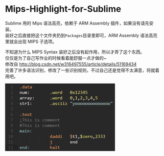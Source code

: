 # Mips-Highlight-for-Sublime  
Sublime 用的 Mips 语法高亮，依赖于 ARM Assembly 插件，如果没有请先安装。  
装好之后直接把这个文件夹扔到`Packages`目录里即可，ARM Assembly 语法高亮里就会出现 MIPS 子选项。  
  
不知道为什么 MIPS Syntax 装好之后没有起作用，所以才弄了这个东西。  
仅仅是为了自己写作业的时候看着能舒服一点才做的~  
修改自 http://blog.csdn.net/w316497555/article/details/51169434  
完善了许多语法识别，修改了一些识别规则，不过自己还是觉得不太满意，将就着用吧。
  
![Preview](preview.png)

